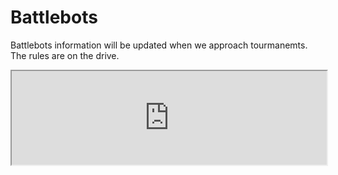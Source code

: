 # Battlebots

Battlebots information will be updated when we approach tourmanemts. The rules are on the drive.
<iframe width="100%" src="https://docs.google.com/document/d/1BisRJnMas9Xf-Ym35jyPwp78q2TZizyTU6gHjnSCrRM/pub?embedded=true"></iframe>
